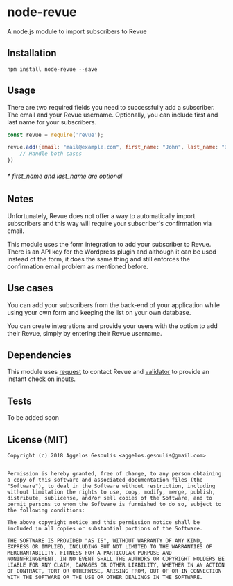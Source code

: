 # node-revue

A node.js module to import subscribers to Revue


## Installation

`npm install node-revue --save`


## Usage

There are two required fields you need to successfully add a subscriber. The email and your Revue username. Optionally, you can include first and last name for your subscribers.

```javascript
const revue = require('revue');

revue.add({email: "mail@example.com", first_name: "John", last_name: "Doe"},"revue_username",function(err,success){ 
	// Handle both cases 
})
```
###### * first_name and last_name are optional


## Notes

Unfortunately, Revue does not offer a way to automatically import subscribers and this way will require your subscriber's confirmation via email.

This module uses the form integration to add your subscriber to Revue. There is an API key for the Wordpress plugin and although it can be used instead of the form, it does the same thing and still enforces the confirmation email problem as mentioned before.


## Use cases

You can add your subscribers from the back-end of your application while using your own form and keeping the list on your own database.

You can create integrations and provide your users with the option to add their Revue, simply by entering their Revue username.


## Dependencies

This module uses [request](https://github.com/request/request) to contact Revue and [validator](https://github.com/chriso/validator.js/) to provide an instant check on inputs.


## Tests

To be added soon


## License (MIT)

```
Copyright (c) 2018 Aggelos Gesoulis <aggelos.gesoulis@gmail.com>


Permission is hereby granted, free of charge, to any person obtaining
a copy of this software and associated documentation files (the
"Software"), to deal in the Software without restriction, including
without limitation the rights to use, copy, modify, merge, publish,
distribute, sublicense, and/or sell copies of the Software, and to
permit persons to whom the Software is furnished to do so, subject to
the following conditions:

The above copyright notice and this permission notice shall be
included in all copies or substantial portions of the Software.

THE SOFTWARE IS PROVIDED "AS IS", WITHOUT WARRANTY OF ANY KIND,
EXPRESS OR IMPLIED, INCLUDING BUT NOT LIMITED TO THE WARRANTIES OF
MERCHANTABILITY, FITNESS FOR A PARTICULAR PURPOSE AND
NONINFRINGEMENT. IN NO EVENT SHALL THE AUTHORS OR COPYRIGHT HOLDERS BE
LIABLE FOR ANY CLAIM, DAMAGES OR OTHER LIABILITY, WHETHER IN AN ACTION
OF CONTRACT, TORT OR OTHERWISE, ARISING FROM, OUT OF OR IN CONNECTION
WITH THE SOFTWARE OR THE USE OR OTHER DEALINGS IN THE SOFTWARE.

```

